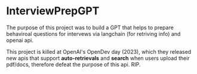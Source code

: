 # InterviewPrepGPT

The purpose of this project was to build a GPT that helps to prepare behaviroal questions for intervews via langchain (for retriving info) and openai api.

This project is killed at OpenAI's OpenDev day (2023), which they released new apis that support **auto-retrievals** and **search** when users upload their pdf/docs, therefore defeat the purpose of this api. RIP.
